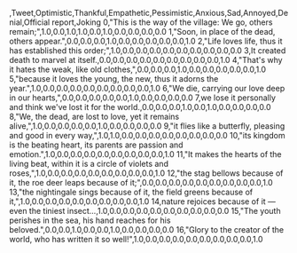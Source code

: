 ,Tweet,Optimistic,Thankful,Empathetic,Pessimistic,Anxious,Sad,Annoyed,Denial,Official report,Joking
0,"This is the way of the village: We go, others remain;",1.0,0.0,1.0,1.0,0.0,1.0,0.0,0.0,0.0,0.0
1,"Soon, in place of the dead, others appear.",0.0,0.0,0.0,1.0,0.0,0.0,0.0,0.0,0.0,1.0
2,"Life loves life, thus it has established this order;",1.0,0.0,0.0,0.0,0.0,0.0,0.0,0.0,0.0,0.0
3,It created death to marvel at itself.,0.0,0.0,0.0,0.0,0.0,0.0,0.0,0.0,0.0,1.0
4,"That's why it hates the weak, like old clothes,",0.0,0.0,0.0,1.0,0.0,0.0,0.0,0.0,0.0,1.0
5,"because it loves the young, the new, thus it adorns the year.",1.0,0.0,0.0,0.0,0.0,0.0,0.0,0.0,0.0,1.0
6,"We die, carrying our love deep in our hearts,",0.0,0.0,0.0,0.0,0.0,1.0,0.0,0.0,0.0,0.0
7,we lose it personally and think we've lost it for the world.,0.0,0.0,0.0,1.0,0.0,1.0,0.0,0.0,0.0,0.0
8,"We, the dead, are lost to love, yet it remains alive,",1.0,0.0,0.0,0.0,0.0,1.0,0.0,0.0,0.0,0.0
9,"it flies like a butterfly, pleasing and good in every way,",1.0,1.0,0.0,0.0,0.0,0.0,0.0,0.0,0.0,0.0
10,"its kingdom is the beating heart, its parents are passion and emotion.",1.0,0.0,0.0,0.0,0.0,0.0,0.0,0.0,0.0,1.0
11,"It makes the hearts of the living beat, within it is a circle of violets and roses,",1.0,0.0,0.0,0.0,0.0,0.0,0.0,0.0,0.0,1.0
12,"the stag bellows because of it, the roe deer leaps because of it;",0.0,0.0,0.0,0.0,0.0,0.0,0.0,0.0,0.0,1.0
13,"the nightingale sings because of it, the field greens because of it,",1.0,0.0,0.0,0.0,0.0,0.0,0.0,0.0,0.0,1.0
14,nature rejoices because of it — even the tiniest insect...,1.0,0.0,0.0,0.0,0.0,0.0,0.0,0.0,0.0,0.0
15,"The youth perishes in the sea, his hand reaches for his beloved.",0.0,0.0,1.0,0.0,0.0,1.0,0.0,0.0,0.0,0.0
16,"Glory to the creator of the world, who has written it so well!",1.0,0.0,0.0,0.0,0.0,0.0,0.0,0.0,0.0,1.0
